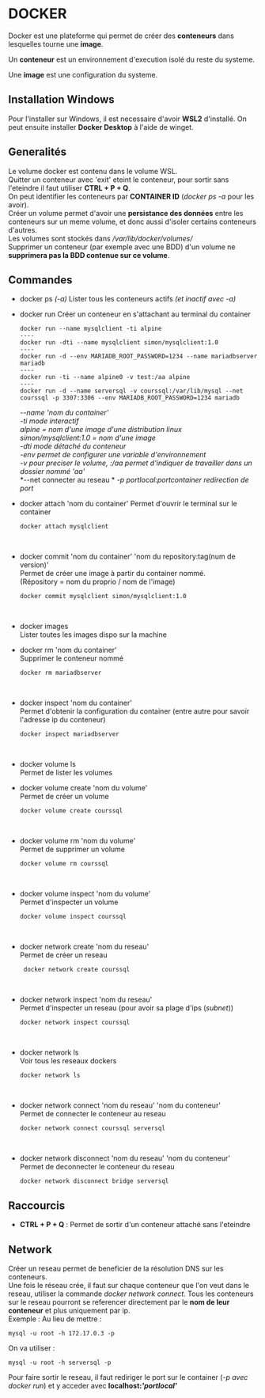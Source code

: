 # DOCKER

Docker est une plateforme qui permet de créer des **conteneurs** dans lesquelles tourne une **image**.

Un **conteneur** est un environnement d'execution isolé du reste du systeme.

Une **image** est une configuration du systeme.

## Installation Windows

Pour l'installer sur Windows, il est necessaire d'avoir **WSL2** d'installé.
On peut ensuite installer **Docker Desktop** à l'aide de winget.

## Generalités
Le volume docker est contenu dans le volume WSL.  
Quitter un conteneur avec 'exit' eteint le conteneur, pour sortir sans l'eteindre il faut utiliser **CTRL + P + Q**.  
On peut identifier les conteneurs par **CONTAINER ID** (*docker ps -a* pour les avoir).  
Créer un volume permet d'avoir une **persistance des données** entre les conteneurs sur un meme volume, et donc aussi d'isoler certains conteneurs d'autres.  
Les volumes sont stockés dans */var/lib/docker/volumes/*  
Supprimer un conteneur (par exemple avec une BDD) d'un volume ne **supprimera pas la BDD contenue sur ce volume**.  

## Commandes

- docker ps *(-a)*
    Lister tous les conteneurs actifs *(et inactif avec -a)*
    <br>

- docker run 
    Créer un conteneur en s'attachant au terminal du container
    ``` 
    docker run --name mysqlclient -ti alpine
    ----
    docker run -dti --name mysqlclient simon/mysqlclient:1.0
    ----
    docker run -d --env MARIADB_ROOT_PASSWORD=1234 --name mariadbserver mariadb
    ----
    docker run -ti --name alpine0 -v test:/aa alpine 
    ----
    docker run -d --name serversql -v courssql:/var/lib/mysql --net courssql -p 3307:3306 --env MARIADB_ROOT_PASSWORD=1234 mariadb
    ```

    *--name 'nom du container'*  
    *-ti mode interactif*  
    *alpine = nom d'une image d'une distribution linux*  
    *simon/mysqlclient:1.0 = nom d'une image*  
    *-dti mode détaché du conteneur*  
    *-env permet de configurer une variable d'environnement*  
    *-v pour preciser le volume, :/aa permet d'indiquer de travailler dans un dossier nommé 'aa'*  
    *--net connecter au reseau *
    *-p portlocal:portcontainer redirection de port*
    <br>

- docker attach 'nom du container'
    Permet d'ouvrir le terminal sur le container
    ```
    docker attach mysqlclient
    ```
    <br>

- docker commit 'nom du container' 'nom du repository:tag(num de version)'  
    Permet de créer une image à partir du container nommé.  
    (Répository = nom du proprio / nom de l'image)  
    ```
    docker commit mysqlclient simon/mysqlclient:1.0 
    ```
    <br>

- docker images  
    Lister toutes les images dispo sur la machine
    <br>

- docker rm 'nom du container'  
    Supprimer le conteneur nommé
    ```
    docker rm mariadbserver
    ```
    <br>

- docker inspect 'nom du container'  
    Permet d'obtenir la configuration du container (entre autre pour savoir l'adresse ip du conteneur)
    ```
    docker inspect mariadbserver
    ```
    <br>

- docker volume ls  
    Permet de lister les volumes
    <br>
    
- docker volume create 'nom du volume'  
    Permet de créer un volume
    ```
    docker volume create courssql
    ```
    <br>

- docker volume rm 'nom du volume'  
    Permet de supprimer un volume
    ```
    docker volume rm courssql
    ```
    <br>

- docker volume inspect 'nom du volume'  
    Permet d'inspecter un volume
    ```
    docker volume inspect courssql
    ```
    <br>

- docker network create 'nom du reseau'  
    Permet de créer un reseau
    ```
     docker network create courssql
    ```
    <br>

- docker network inspect 'nom du reseau'  
    Permet d'inspecter un reseau (pour avoir sa plage d'ips (*subnet*))
    ```
    docker network inspect courssql
    ```
    <br>

- docker network ls  
    Voir tous les reseaux dockers
    ```
    docker network ls
    ```
    <br>

- docker network connect 'nom du reseau' 'nom du conteneur'  
    Permet de connecter le conteneur au reseau
    ```
    docker network connect courssql serversql
    ```
    <br>

- docker network disconnect 'nom du reseau' 'nom du conteneur'  
    Permet de deconnecter le conteneur du reseau 
    ```
    docker network disconnect bridge serversql
    ```

## Raccourcis

- **CTRL + P + Q** : Permet de sortir d'un conteneur attaché sans l'eteindre

## Network

Créer un reseau permet de beneficier de la résolution DNS sur les conteneurs.  
Une fois le réseau crée, il faut sur chaque conteneur que l'on veut dans le reseau, utiliser la commande *docker network connect*. Tous les conteneurs sur le reseau pourront se referencer directement par le **nom de leur conteneur** et plus uniquement par ip.  <br>
Exemple : 
Au lieu de mettre : 
```
mysql -u root -h 172.17.0.3 -p
```
On va utiliser : 
```
mysql -u root -h serversql -p
```

Pour faire sortir le reseau, il faut rediriger le port sur le container (*-p avec docker run*) et y acceder avec **localhost:*'portlocal'***